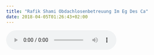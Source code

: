```yaml
---
title: "Rafik Shami Obdachlosenbetreuung Im Eg Des Ca"
date: 2018-04-05T01:26:43+02:00
---
```


<audio controls>
	<source src="rafik-shami-obdachlosenbetreuung-im-eg-des-ca.wav">
	Your browser does not support the audio element
</audio>